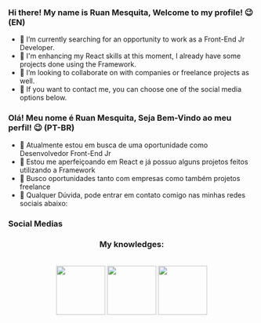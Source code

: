 

### Hi there! My name is Ruan Mesquita, Welcome to my profile! 😉 (EN)


- 🔭 I’m currently searching for an opportunity to work as a Front-End Jr Developer.
- 🌱 I'm enhancing my React skills at this moment, I already have some projects done using the Framework.
- 👯 I’m looking to collaborate on with companies or freelance projects as well.
- 💬 If you want to contact me, you can choose one of the social media options below.


### Olá! Meu nome é Ruan Mesquita, Seja Bem-Vindo ao meu perfil! 😉 (PT-BR)

- 🔭 Atualmente estou em busca de uma oportunidade como Desenvolvedor Front-End Jr
- 🌱 Estou me aperfeiçoando em React e já possuo alguns projetos feitos utilizando a Framework
- 👯  Busco oportunidades tanto com empresas como também projetos freelance
- 💬 Qualquer Dúvida, pode entrar em contato comigo nas minhas redes sociais abaixo:

<div> 
  <h3> Social Medias </h3>
  
</div>

<div style = "width: 100%; text-align: center;"> 
  <h3> My knowledges: </h3><br>
  <img style = "width: 100px; height: 100px"src="https://cdn.jsdelivr.net/gh/devicons/devicon/icons/react/react-original.svg" />
  <img style = "width: 100px; height: 100px"src="https://cdn.jsdelivr.net/gh/devicons/devicon/icons/css3/css3-original.svg" />
  <img style = "width: 100px; height: 100px"src="https://cdn.jsdelivr.net/gh/devicons/devicon/icons/html5/html5-plain-wordmark.svg" />
</div>
